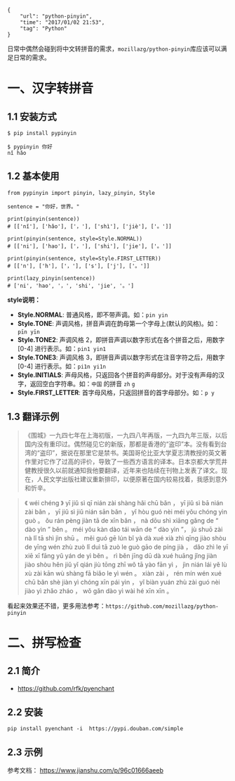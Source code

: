 ```
{
    "url": "python-pinyin",
    "time": "2017/01/02 21:53",
    "tag": "Python"
}
```

日常中偶然会碰到将中文转拼音的需求，`mozillazg/python-pinyin`库应该可以满足日常的需求。

# 一、汉字转拼音

## 1.1 安装方式

```
$ pip install pypinyin

$ pypinyin 你好
nǐ hǎo
```


## 1.2 基本使用

```
from pypinyin import pinyin, lazy_pinyin, Style

sentence = "你好，世界。"

print(pinyin(sentence))
# [['nǐ'], ['hǎo'], ['，'], ['shì'], ['jiè'], ['。']]

print(pinyin(sentence, style=Style.NORMAL))
# [['ni'], ['hao'], ['，'], ['shi'], ['jie'], ['。']]

print(pinyin(sentence, style=Style.FIRST_LETTER))
# [['n'], ['h'], ['，'], ['s'], ['j'], ['。']]

print(lazy_pinyin(sentence))
# ['ni', 'hao', '，', 'shi', 'jie', '。']
```

**style说明：**

- **Style.NORMAL**: 普通风格，即不带声调。如：`pin yin`
- **Style.TONE**: 声调风格，拼音声调在韵母第一个字母上(默认的风格)。如：`pīn yīn`
- **Style.TONE2**: 声调风格 2，即拼音声调以数字形式在各个拼音之后，用数字 [0-4] 进行表示。如：`pin1 yin1`
- **Style.TONE3**: 声调风格 3，即拼音声调以数字形式在注音字符之后，用数字 [0-4] 进行表示。如：`pi1n yi1n`
- **Style.INITIALS**: 声母风格，只返回各个拼音的声母部分。对于没有声母的汉字，返回空白字符串。如：`中国` 的拼音 `zh` `g`
- **Style.FIRST_LETTER**: 首字母风格，只返回拼音的首字母部分。如：`p y`


## 1.3 翻译示例

> 《围城》一九四七年在上海初版，一九四八年再版，一九四九年三版，以后国内没有重印过。偶然碰见它的新版，那都是香港的“盗印”本。没有看到台湾的“盗印”，据说在那里它是禁书。美国哥伦比亚大学夏志清教授的英文著作里对它作了过高的评价，导致了一些西方语言的译本。日本京都大学荒井健教授很久以前就通知我他要翻译，近年来也陆续在刊物上发表了译文。现在，人民文学出版社建议重新排印，以便原著在国内较易找着，我感到意外和忻辛。

> 《 wéi chéng 》 yī jiǔ sì qī nián zài shàng hǎi chū bǎn ， yī jiǔ sì bā nián zài bǎn ， yī jiǔ sì jiǔ nián sān bǎn ， yǐ hòu guó nèi méi yǒu chóng yìn guò 。 ǒu rán pèng jiàn tā de xīn bǎn ， nà dōu shì xiāng gǎng de “ dào yìn ” běn 。 méi yǒu kàn dào tái wān de “ dào yìn ”， jù shuō zài nà lǐ tā shì jìn shū 。 měi guó gē lún bǐ yà dà xué xià zhì qīng jiào shòu de yīng wén zhù zuò lǐ duì tā zuò le guò gāo de píng jià ， dǎo zhì le yī xiē xī fāng yǔ yán de yì běn 。 rì běn jīng dū dà xué huāng jǐng jiàn jiào shòu hěn jiǔ yǐ qián jiù tōng zhī wǒ tā yào fān yì ， jìn nián lái yě lù xù zài kān wù shàng fā biǎo le yì wén 。 xiàn zài ， rén mín wén xué chū bǎn shè jiàn yì chóng xīn pái yìn ， yǐ biàn yuán zhù zài guó nèi jiào yì zhǎo zháo ， wǒ gǎn dào yì wài hé xīn xīn 。


看起来效果还不错，更多用法参考：`https://github.com/mozillazg/python-pinyin`

# 二、拼写检查

## 2.1 简介

- https://github.com/rfk/pyenchant

## 2.2 安装

```
pip install pyenchant -i  https://pypi.douban.com/simple
```

## 2.3 示例


参考文档： https://www.jianshu.com/p/96c01666aeeb